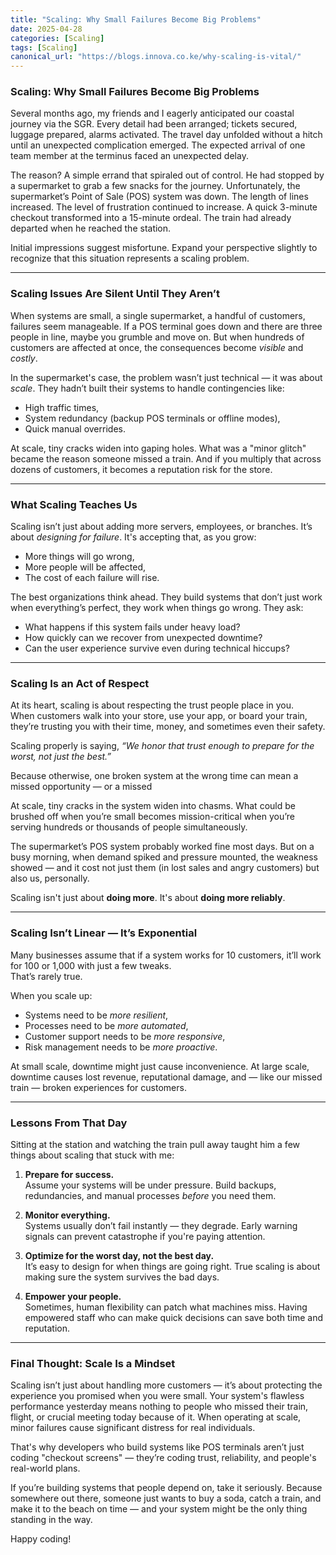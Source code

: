 ```yaml
---
title: "Scaling: Why Small Failures Become Big Problems"
date: 2025-04-28
categories: [Scaling]
tags: [Scaling]
canonical_url: "https://blogs.innova.co.ke/why-scaling-is-vital/"
---
```


### **Scaling: Why Small Failures Become Big Problems**

Several months ago, my friends and I eagerly anticipated our coastal journey via the SGR. Every detail had been arranged; tickets secured, luggage prepared, alarms activated. The travel day unfolded without a hitch until an unexpected complication emerged. The expected arrival of one team member at the terminus faced an unexpected delay.

The reason? A simple errand that spiraled out of control.
He had stopped by a supermarket to grab a few snacks for the journey. Unfortunately, the supermarket’s Point of Sale (POS) system was down. The length of lines increased. The level of frustration continued to increase. A quick 3-minute checkout transformed into a 15-minute ordeal. The train had already departed when he reached the station.

Initial impressions suggest misfortune. Expand your perspective slightly to recognize that this situation represents a scaling problem.

---

### **Scaling Issues Are Silent Until They Aren’t**

When systems are small, a single supermarket, a handful of customers, failures seem manageable. If a POS terminal goes down and there are three people in line, maybe you grumble and move on. But when hundreds of customers are affected at once, the consequences become *visible* and *costly*.  

In the supermarket's case, the problem wasn’t just technical — it was about *scale*. They hadn’t built their systems to handle contingencies like:

- High traffic times,
- System redundancy (backup POS terminals or offline modes),
- Quick manual overrides.  

At scale, tiny cracks widen into gaping holes. What was a "minor glitch" became the reason someone missed a train. And if you multiply that across dozens of customers, it becomes a reputation risk for the store.

---

### **What Scaling Teaches Us**

Scaling isn’t just about adding more servers, employees, or branches. It’s about *designing for failure*. It's accepting that, as you grow:

- More things will go wrong,
- More people will be affected,
- The cost of each failure will rise.

The best organizations think ahead. They build systems that don’t just work when everything’s perfect, they work when things go wrong. They ask:

- What happens if this system fails under heavy load?
- How quickly can we recover from unexpected downtime?
- Can the user experience survive even during technical hiccups?

---

### **Scaling Is an Act of Respect**

At its heart, scaling is about respecting the trust people place in you.  
When customers walk into your store, use your app, or board your train, they’re trusting you with their time, money, and sometimes even their safety.  

Scaling properly is saying, *“We honor that trust enough to prepare for the worst, not just the best.”*  

Because otherwise, one broken system at the wrong time can mean a missed opportunity — or a missed

At scale, tiny cracks in the system widen into chasms. What could be brushed off when you’re small becomes mission-critical when you’re serving hundreds or thousands of people simultaneously.  

The supermarket’s POS system probably worked fine most days. But on a busy morning, when demand spiked and pressure mounted, the weakness showed — and it cost not just them (in lost sales and angry customers) but also us, personally.  

Scaling isn't just about **doing more**. It's about **doing more reliably**.

---

### **Scaling Isn’t Linear — It’s Exponential**

Many businesses assume that if a system works for 10 customers, it’ll work for 100 or 1,000 with just a few tweaks.  
That’s rarely true.

When you scale up:

- Systems need to be *more resilient*,
- Processes need to be *more automated*,
- Customer support needs to be *more responsive*,  
- Risk management needs to be *more proactive*.  

At small scale, downtime might just cause inconvenience. At large scale, downtime causes lost revenue, reputational damage, and — like our missed train — broken experiences for customers.

---

### **Lessons From That Day**

Sitting at the station and watching the train pull away taught him a few things about scaling that stuck with me:

1. **Prepare for success.**  
   Assume your systems will be under pressure. Build backups, redundancies, and manual processes *before* you need them.  

2. **Monitor everything.**  
   Systems usually don’t fail instantly — they degrade. Early warning signals can prevent catastrophe if you're paying attention.  

3. **Optimize for the worst day, not the best day.**  
   It’s easy to design for when things are going right. True scaling is about making sure the system survives the bad days.

4. **Empower your people.**  
   Sometimes, human flexibility can patch what machines miss. Having empowered staff who can make quick decisions can save both time and reputation.

---

### **Final Thought: Scale Is a Mindset**

Scaling isn’t just about handling more customers — it’s about protecting the experience you promised when you were small.
Your system's flawless performance yesterday means nothing to people who missed their train, flight, or crucial meeting today because of it.
When operating at scale, minor failures cause significant distress for real individuals.

That's why developers who build systems like POS terminals aren’t just coding "checkout screens" — they’re coding trust, reliability, and people's real-world plans.

If you’re building systems that people depend on, take it seriously.
Because somewhere out there, someone just wants to buy a soda, catch a train, and make it to the beach on time — and your system might be the only thing standing in the way.

Happy coding!
